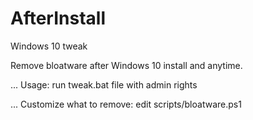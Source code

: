 # AfterInstall
Windows 10 tweak

Remove bloatware after Windows 10 install and anytime.

... Usage: run tweak.bat file with admin rights

... Customize what to remove: edit scripts/bloatware.ps1

